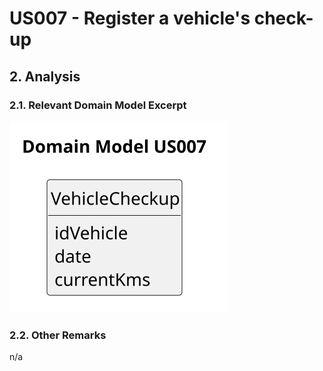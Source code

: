 # US007 - Register a vehicle's check-up

## 2. Analysis

### 2.1. Relevant Domain Model Excerpt 

![Domain Model](svg/us007-domain-model-Domain_Model_US007.svg)

### 2.2. Other Remarks

n/a